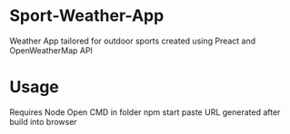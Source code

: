 # Sport-Weather-App
Weather App tailored for outdoor sports created using Preact and OpenWeatherMap API
# Usage
Requires Node
Open CMD in folder 
npm start 
paste URL generated after build into browser
